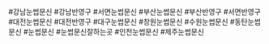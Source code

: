 #강남눈썹문신 #강남반영구 #서면눈썹문신 #부산눈썹문신 #부산반영구 #서면반영구 #대전눈썹문신 #대전반영구 #대구눈썹문신 #창원눈썹문신 #수원눈썹문신 #동탄눈썹문신 #눈썹문신 #눈썹문신잘하는곳 #인천눈썹문신 #제주눈썹문신
